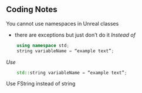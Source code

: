 ## Coding Notes

You cannot use namespaces in Unreal classes 
* there are exceptions but just don’t do it
*Instead of*
``` cpp
	using namespace std;
	string variableName = “example text”;
```
*Use*
``` cpp
	std::string variableName = “example text”;
```

Use FString instead of string